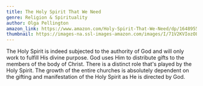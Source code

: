 ```yaml
---
title: The Holy Spirit That We Need
genre: Religion & Spirituality
author: Olga Pellington
amazon_link: https://www.amazon.com/Holy-Spirit-That-We-Need/dp/1648955215/ref=tmm_pap_swatch_0?_encoding=UTF8&qid=1642687556&sr=8-1
thumbnail: https://images-na.ssl-images-amazon.com/images/I/71V2KVIozOL.jpg
---
```

The Holy Spirit is indeed subjected to the authority of God and will only work to fulfill His divine purpose. God uses Him to distribute gifts to the members of the body of Christ. There is a distinct role that's played by the Holy Spirit. The growth of the entire churches is absolutely dependent on the gifting and manifestation of the Holy Spirit as He is directed by God.
